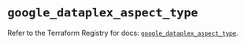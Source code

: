 # `google_dataplex_aspect_type`

Refer to the Terraform Registry for docs: [`google_dataplex_aspect_type`](https://registry.terraform.io/providers/hashicorp/google/6.11.1/docs/resources/dataplex_aspect_type).
